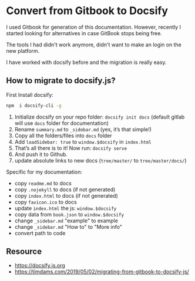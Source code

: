 # Convert from Gitbook to Docsify

I used Gitbook for generation of this documentation. However, recently I started looking for alternatives in case GitBook stops being free.

The tools I had didn't work anymore, didn't want to make an login on the new platform.

I have worked with docsify before and the migration is really easy.

## How to migrate to docsify.js?

First Install docsify:

```bash
npm  i docsify-cli -g
```

1. Initialize docsify on your repo folder: `docsify init docs` (default gitlab will use `docs` folder for documentation)
2. Rename `summary.md` to `_sidebar.md` (yes, it’s that simple!)
3. Copy all the folders/files into `docs` folder
4. Add `loadSidebar: true` to `window.$docsify` in `index.html`
5. That’s all there is to it! Now run: `docsify serve`
6. And push it to Github.
7. update absolute links to new docs (`tree/master/` to `tree/master/docs/`)

Specific for my documentation:

- copy `readme.md` to docs
- copy `.nojekyll` to docs (if not generated)
- copy `index.html` to docs (if not generated)
- copy `favicon.ico` to docs
- update `index.html` the js: `window.$docsify`
- copy data from `book.json` to `window.$docsify`
- change `_sidebar.md` "example" to example
- change `_sidebar.md` "How to" to "More info"
- convert path to code

## Resource

- https://docsify.js.org
- https://timdams.com/2019/05/02/migrating-from-gitbook-to-docsify-js/
